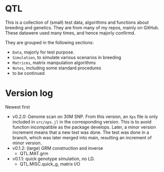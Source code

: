 # QTL

This is a collection of (small) test data, algorithms and functions about 
breeding and genetics.  They are from many of my repos, mainly on GitHub.
These datawere used many times, and hence majorly confirmd.

They are grouped in the following sections:
- `Data`, majorly for test purpose.
- `Simulation`, to simulate various scenarios in breeding
- `Matrices`, matrix manipulation algorithms
- `Notes`, including some standard procedures
- to be continued


# Version log
Newest first

- v0.2.0: Genome scan on 30M SNP.
  From this version, an `Xps` file is only included in `src/xps.jl` in the 
  corresponding version. This is to avoid function incompatible as the package develops.
  Later, a minor version increment means that a new test was done. The test was done
  in a branch, which was later merged into main, resulting an increment of minor version.
- v0.1.2: (large) GRM construction and inverse
  - QTL.MAT.grm
- v0.1.1: quick genotype simulation, no LD.
  - QTL.MISC.quick_g, matrix I/O

